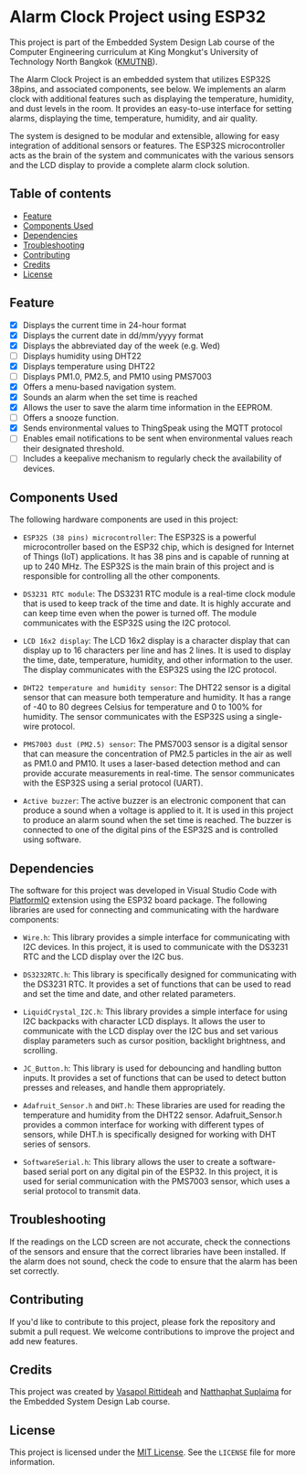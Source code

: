 # Alarm Clock Project using ESP32

This project is part of the Embedded System Design Lab course of the Computer Engineering curriculum at King Mongkut's University of Technology North Bangkok ([KMUTNB](https://www.kmutnb.ac.th/)).

The Alarm Clock Project is an embedded system that utilizes ESP32S 38pins, and associated components, see below. We implements an alarm clock with additional features such as displaying the temperature, humidity, and dust levels in the room. It provides an easy-to-use interface for setting alarms, displaying the time, temperature, humidity, and air quality.

The system is designed to be modular and extensible, allowing for easy integration of additional sensors or features. The ESP32S microcontroller acts as the brain of the system and communicates with the various sensors and the LCD display to provide a complete alarm clock solution.

## Table of contents
* [Feature](#feature)
* [Components Used](#components-used)
* [Dependencies](#dependencies)
* [Troubleshooting](#troubleshooting)
* [Contributing](#contributing)
* [Credits](#credits)
* [License](#license)

## Feature
- [x] Displays the current time in 24-hour format
- [x] Displays the current date in dd/mm/yyyy format
- [x] Displays the abbreviated day of the week (e.g. Wed)
- [ ] Displays humidity using DHT22
- [x] Displays temperature using DHT22
- [ ] Displays PM1.0, PM2.5, and PM10 using PMS7003
- [x] Offers a menu-based navigation system.
- [x] Sounds an alarm when the set time is reached
- [x] Allows the user to save the alarm time information in the EEPROM.
- [ ] Offers a snooze function.
- [x] Sends environmental values to ThingSpeak using the MQTT protocol
- [ ] Enables email notifications to be sent when environmental values reach their designated threshold.
- [ ] Includes a keepalive mechanism to regularly check the availability of devices.

## Components Used
The following hardware components are used in this project:

* `ESP32S (38 pins) microcontroller`: The ESP32S is a powerful microcontroller based on the ESP32 chip, which is designed for Internet of Things (IoT) applications. It has 38 pins and is capable of running at up to 240 MHz. The ESP32S is the main brain of this project and is responsible for controlling all the other components.

* `DS3231 RTC module`: The DS3231 RTC module is a real-time clock module that is used to keep track of the time and date. It is highly accurate and can keep time even when the power is turned off. The module communicates with the ESP32S using the I2C protocol.

* `LCD 16x2 display`: The LCD 16x2 display is a character display that can display up to 16 characters per line and has 2 lines. It is used to display the time, date, temperature, humidity, and other information to the user. The display communicates with the ESP32S using the I2C protocol.

* `DHT22 temperature and humidity sensor`: The DHT22 sensor is a digital sensor that can measure both temperature and humidity. It has a range of -40 to 80 degrees Celsius for temperature and 0 to 100% for humidity. The sensor communicates with the ESP32S using a single-wire protocol.

* `PMS7003 dust (PM2.5) sensor`: The PMS7003 sensor is a digital sensor that can measure the concentration of PM2.5 particles in the air as well as PM1.0 and PM10. It uses a laser-based detection method and can provide accurate measurements in real-time. The sensor communicates with the ESP32S using a serial protocol (UART).

* `Active buzzer`: The active buzzer is an electronic component that can produce a sound when a voltage is applied to it. It is used in this project to produce an alarm sound when the set time is reached. The buzzer is connected to one of the digital pins of the ESP32S and is controlled using software.

## Dependencies
The software for this project was developed in Visual Studio Code with [PlatformIO](https://platformio.org/) extension using the ESP32 board package. The following libraries are used for connecting and communicating with the hardware components:

* `Wire.h`: This library provides a simple interface for communicating with I2C devices. In this project, it is used to communicate with the DS3231 RTC and the LCD display over the I2C bus.

* `DS3232RTC.h`: This library is specifically designed for communicating with the DS3231 RTC. It provides a set of functions that can be used to read and set the time and date, and other related parameters.

* `LiquidCrystal_I2C.h`: This library provides a simple interface for using I2C backpacks with character LCD displays. It allows the user to communicate with the LCD display over the I2C bus and set various display parameters such as cursor position, backlight brightness, and scrolling.

* `JC_Button.h`: This library is used for debouncing and handling button inputs. It provides a set of functions that can be used to detect button presses and releases, and handle them appropriately.

* `Adafruit_Sensor.h` and `DHT.h`: These libraries are used for reading the temperature and humidity from the DHT22 sensor. Adafruit_Sensor.h provides a common interface for working with different types of sensors, while DHT.h is specifically designed for working with DHT series of sensors.

* `SoftwareSerial.h`: This library allows the user to create a software-based serial port on any digital pin of the ESP32. In this project, it is used for serial communication with the PMS7003 sensor, which uses a serial protocol to transmit data.

## Troubleshooting
If the readings on the LCD screen are not accurate, check the connections of the sensors and ensure that the correct libraries have been installed. If the alarm does not sound, check the code to ensure that the alarm has been set correctly.

## Contributing
If you'd like to contribute to this project, please fork the repository and submit a pull request. We welcome contributions to improve the project and add new features.

## Credits
This project was created by [Vasapol Rittideah](https://www.github.com/VasapolRittideah) and [Natthaphat Suplaima](https://github.com/hill212063) for the Embedded System Design Lab course.

## License
This project is licensed under the [MIT License](https://opensource.org/license/mit/). See the `LICENSE` file for more information.
